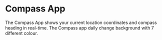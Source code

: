 # Compass App


The Compass App shows your current location coordinates and compass heading in real-time. The Compass app daily change background with 7 different colour.

